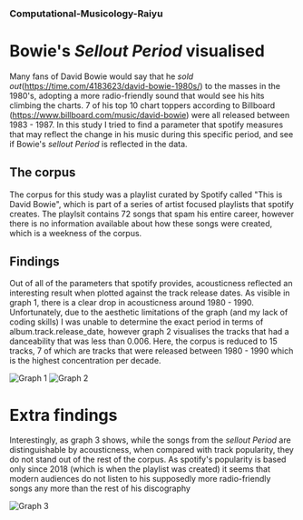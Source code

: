 ### Computational-Musicology-Raiyu

# Bowie's *Sellout Period* visualised
Many fans of David Bowie would say that he _sold out_(https://time.com/4183623/david-bowie-1980s/) to the masses in the 1980's, adopting a more radio-friendly sound that would see his hits climbing the charts. 7 of his top 10 chart toppers according to Billboard (https://www.billboard.com/music/david-bowie) were all released between 1983 - 1987. In this study I tried to find a parameter that spotify measures that may reflect the change in his music during this specific period, and see if Bowie's *sellout Period* is reflected in the data.

## The corpus
The corpus for this study was a playlist curated by Spotify called "This is David Bowie", which is part of a series of artist focused playlists that spotify creates. The playlsit contains 72 songs that spam his entire career, however there is no information available about how these songs were created, which is a weekness of the corpus.

## Findings
Out of all of the parameters that spotify provides, acousticness reflected an interesting result when plotted against the track release dates. As visible in graph 1, there is a clear drop in acousticness around 1980 - 1990. Unfortunately, due to the aesthetic limitations of the graph (and my lack of coding skills) I was unable to determine the exact period in terms of album.track.release_date, however graph 2 visualises the tracks that had a danceability that was less than 0.006. Here, the corpus is reduced to 15 tracks, 7 of which are tracks that were released between 1980 - 1990 which is the highest concentration per decade. 

![Graph 1](https://github.com/raiyuh/Computational-Musicology-Raiyu/issues/1#issue-562216003)
![Graph 2](https://github.com/raiyuh/Computational-Musicology-Raiyu/issues/2#issue-562218015)


# Extra findings
Interestingly, as graph 3 shows, while the songs from the _sellout Period_ are distinguishable by acousticness, when compared with track popularity, they do not stand out of the rest of the corpus. As spotify's popularity is based only since 2018 (which is when the playlist was created) it seems that modern audiences do not listen to his supposedly more radio-friendly songs any more than the rest of his discography

![Graph 3](https://github.com/raiyuh/Computational-Musicology-Raiyu/issues/3#issue-562218420)
